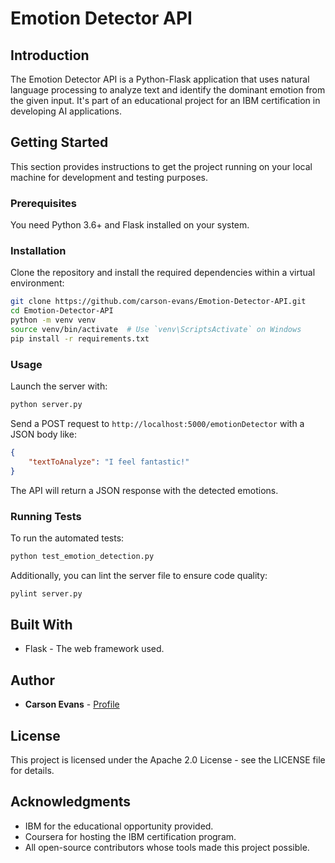 
# Emotion Detector API

## Introduction
The Emotion Detector API is a Python-Flask application that uses natural language processing to analyze text and identify the dominant emotion from the given input. It's part of an educational project for an IBM certification in developing AI applications.

## Getting Started
This section provides instructions to get the project running on your local machine for development and testing purposes.

### Prerequisites
You need Python 3.6+ and Flask installed on your system.

### Installation
Clone the repository and install the required dependencies within a virtual environment:

```bash
git clone https://github.com/carson-evans/Emotion-Detector-API.git
cd Emotion-Detector-API
python -m venv venv
source venv/bin/activate  # Use `venv\ScriptsActivate` on Windows
pip install -r requirements.txt
```

### Usage
Launch the server with:

```bash
python server.py
```

Send a POST request to `http://localhost:5000/emotionDetector` with a JSON body like:

```json
{
    "textToAnalyze": "I feel fantastic!"
}
```

The API will return a JSON response with the detected emotions.

### Running Tests
To run the automated tests:

```bash
python test_emotion_detection.py
```

Additionally, you can lint the server file to ensure code quality:

```bash
pylint server.py
```

## Built With
* Flask - The web framework used.

## Author
* **Carson Evans** - [Profile](https://www.github.com/carson-evans)

## License
This project is licensed under the Apache 2.0 License - see the LICENSE file for details.

## Acknowledgments
* IBM for the educational opportunity provided.
* Coursera for hosting the IBM certification program.
* All open-source contributors whose tools made this project possible.
